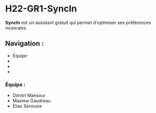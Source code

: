 # H22-GR1-SyncIn
**SyncIn** est un assistant gratuit qui permet d'optimiser ses préférences musicales.

## Navigation :
- Équipe
-
-
-

### Équipe :
- Dimitri Mansour
- Maxime Gaudreau
- Elias Sénoune
